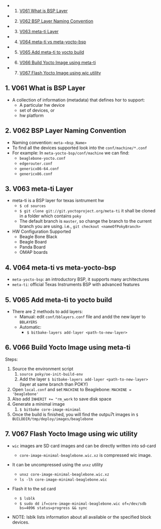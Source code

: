 <!-- vscode-markdown-toc -->
* 1. [V061 What is BSP Layer](#V061WhatisBSPLayer)
* 2. [V062 BSP Layer Naming Convention](#V062BSPLayerNamingConvention)
* 3. [V063 meta-ti Layer](#V063meta-tiLayer)
* 4. [V064 meta-ti vs meta-yocto-bsp](#V064meta-tivsmeta-yocto-bsp)
* 5. [V065 Add meta-ti to yocto build](#V065Addmeta-titoyoctobuild)
* 6. [V066 Build Yocto Image using meta-ti](#V066BuildYoctoImageusingmeta-ti)
* 7. [V067 Flash Yocto Image using wic utility](#V067FlashYoctoImageusingwicutility)

<!-- vscode-markdown-toc-config
	numbering=true
	autoSave=true
	/vscode-markdown-toc-config -->
<!-- /vscode-markdown-toc -->

##  1. <a name='V061WhatisBSPLayer'></a>V061 What is BSP Layer
- A collection of information (metadata) that defines hor to support:
  - A particular hw device
  - set of devices, or
  - hw platform
##  2. <a name='V062BSPLayerNamingConvention'></a>V062 BSP Layer Naming Convention
- Naming convention: `meta-<bsp_Name>`
- To find all the devices supported look into the `conf/machine/*.conf`
- For example: In `meta-yocto-bsp/conf/machine` we can find:
  - `beaglebone-yocto.conf`
  - `edgerouter.conf`
  - `genericx86-64.conf`
  - `genericx86.conf`
  
##  3. <a name='V063meta-tiLayer'></a>V063 meta-ti Layer
- meta-ti is a BSP layer for texas isntrument hw
  - `$ cd sources`
  - `$ git clone git://git.yoctoproject.org/meta-ti` it shall be cloned in a folder which contains `poky`
  - The default branch is `master`, so change the branch to the current branch you are using. i.e.,  `git checkout <nameOfPokyBranch>`
- HW Configuration Supported
  - Beagle Bone Black
  - Beagle Board
  - Panda Board
  - OMAP boards

##  4. <a name='V064meta-tivsmeta-yocto-bsp'></a>V064 meta-ti vs meta-yocto-bsp
- `meta-yocto-bsp`: an introductory BSP, it supports many architectures
- `meta-ti`: official Texas Instruments BSP with advanced features
##  5. <a name='V065Addmeta-titoyoctobuild'></a>V065 Add meta-ti to yocto build
- There are 2 methods to add layers:
  - Manual: edit `conf/bblayers.conf` file and andd the new layer to `BBLAYERS`
  - Automatic:
    - `$ bitbake-layers add-layer <path-to-new-layer>`
      
##  6. <a name='V066BuildYoctoImageusingmeta-ti'></a>V066 Build Yocto Image using meta-ti
Steps:
1. Source the environment script
   1. `source poky/oe-init-build-env`
   2. Add the layer `$ bitbake-layers add-layer <path-to-new-layer>` (layer at same branch than POKY)
2. Open `local.conf` and set `MACHINE` to Beaglebone: `MACHINE = 'beaglebone'`
3. Also add `INHERIT += "rm_work` to save disk space
4. Generate a minimal image
   1. `$ bitbake core-image-minimal`
5. Once the build is finished, you will find the outpu7t images in `$ BUILDDIR/tmp/deploy/images/beaglebone`


##  7. <a name='V067FlashYoctoImageusingwicutility'></a>V067 Flash Yocto Image using wic utility
- `wic` images are SD card images and can be directly written into sd-card
  - `core-image-minimal-beaglebone.wic.xz` is compressed wic image.
- It can be uncompressed using the `unxz` utility
  - `unxz core-image-minimal-beaglebone.wic.xz`
  - `ls -lh core-image-minimal-beaglebone.wic`
- Flash it to the sd card
  - `$ lsblk`
  - `$ sudo dd if=core-image-minimal-beaglebone.wic of=/dev/sdb bs=4096 status=progress && sync`

- NOTE: lsblk  lists  information  about  all  available or the specified block devices.
